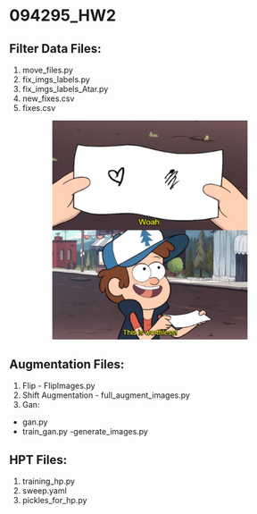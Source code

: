 # 094295_HW2

## Filter Data Files:
1. move_files.py
2. fix_imgs_labels.py
3. fix_imgs_labels_Atar.py
4. new_fixes.csv
5. fixes.csv

<p align="center">
  <img src="https://github.com/LiorYariv1/094295_HW2/blob/a80fc9ac9b4dbea619ba35ebb3e050c7a7863709/baf8997d-046a-49ae-9bdd-02b0b45c9bc6.jfif" width="350" title="This Is Worthless">
</p>


## Augmentation Files:
1. Flip - FlipImages.py <br>
2. Shift Augmentation - full_augment_images.py <br>
3. Gan: <br>
  - gan.py
  - train_gan.py
  -generate_images.py
  
  
## HPT Files:
1. training_hp.py
2. sweep.yaml
3. pickles_for_hp.py
